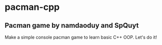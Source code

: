 # pacman-cpp
Pacman game by namdaoduy and SpQuyt
-----------------------------------
Make a simple console pacman game to learn basic C++ OOP.
Let's do it!
